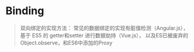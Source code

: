 # Binding

>双向绑定的实现方法：
常见的数据绑定的实现有脏值检测（Angular.js），
基于 ES5 的 getter和setter 进行数据劫持（Vue.js），
以及ES已被废弃的Object.observe，和ES6中添加的Proxy